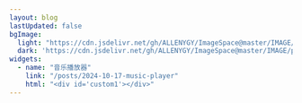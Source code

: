 ```yaml
---
layout: blog
lastUpdated: false
bgImage:
  light: "https://cdn.jsdelivr.net/gh/ALLENYGY/ImageSpace@master/IMAGE/dave-hoefler-yYABaqHw9WQ.jpg"
  dark: 'https://cdn.jsdelivr.net/gh/ALLENYGY/ImageSpace@master/IMAGE/patrick-schneider-PLrscRq3atA.jpg'
widgets:
  - name: "音乐播放器"
    link: "/posts/2024-10-17-music-player"
    html: "<div id='custom1'></div>"
---
```


<script setup>
import { onMounted, onUnmounted, ref } from 'vue';
onMounted(async () => {
    await import('aplayer/dist/APlayer.min.css');
    const APlayer = (await import('aplayer')).default;
    const ap = new APlayer({
        container: document.getElementById('custom1'),
        theme:'var(--vp-c-brand-1)',
        audio: [{
            name: '孤独患者',
            artist: '陈奕迅',
            url: 'http://music.163.com/song/media/outer/url?id=64093.mp3',
            cover: 'http://p1.music.126.net/1qr8a9G8pWEMoruLJaBv8A==/109951169014564421.jpg?param=640y300'
        },
        {
            title: '泪桥',
            author: 'AI陶喆 / 伍佰',
            url: 'http://music.163.com/song/media/outer/url?id=2602320199.mp3',
            pic: 'https://p1.music.126.net/yhIdL8Ez0tCvTN1BCYNePQ==/109951169670480040.jpg?param=300x300'
        },]
    });
});
</script>
